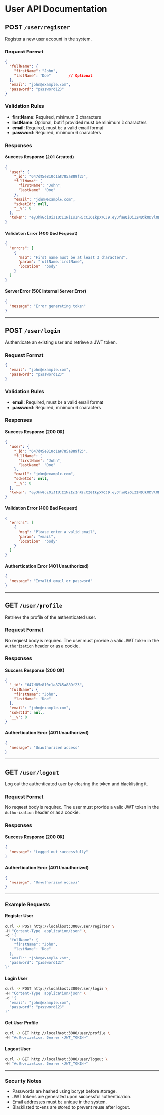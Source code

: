 # User API Documentation

## POST `/user/register`

Register a new user account in the system.

### Request Format

```json
{
  "fullName": {
    "firstName": "John",
    "lastName": "Doe"        // Optional
  },
  "email": "john@example.com",
  "password": "password123"
}
```

### Validation Rules

- **firstName**: Required, minimum 3 characters
- **lastName**: Optional, but if provided must be minimum 3 characters
- **email**: Required, must be a valid email format
- **password**: Required, minimum 6 characters

### Responses

#### Success Response (201 Created)

```json
{
  "user": {
    "_id": "647d85e810c1a8785a889f23",
    "fullName": {
      "firstName": "John",
      "lastName": "Doe"
    },
    "email": "john@example.com",
    "soketId": null,
    "__v": 0
  },
  "token": "eyJhbGciOiJIUzI1NiIsInR5cCI6IkpXVCJ9.eyJfaWQiOiI2NDdkODVlODEwYzFhODc4NWE4ODlmMjMiLCJpYXQiOjE2ODU5NTQ0NzJ9.qwertyuiopasdfghjklzxcvbnm"
}
```

#### Validation Error (400 Bad Request)

```json
{
  "errors": [
    {
      "msg": "First name must be at least 3 characters",
      "param": "fullName.firstName",
      "location": "body"
    }
  ]
}
```

#### Server Error (500 Internal Server Error)

```json
{
  "message": "Error generating token"
}
```

---

## POST `/user/login`

Authenticate an existing user and retrieve a JWT token.

### Request Format

```json
{
  "email": "john@example.com",
  "password": "password123"
}
```

### Validation Rules

- **email**: Required, must be a valid email format
- **password**: Required, minimum 6 characters

### Responses

#### Success Response (200 OK)

```json
{
  "user": {
    "_id": "647d85e810c1a8785a889f23",
    "fullName": {
      "firstName": "John",
      "lastName": "Doe"
    },
    "email": "john@example.com",
    "soketId": null,
    "__v": 0
  },
  "token": "eyJhbGciOiJIUzI1NiIsInR5cCI6IkpXVCJ9.eyJfaWQiOiI2NDdkODVlODEwYzFhODc4NWE4ODlmMjMiLCJpYXQiOjE2ODU5NTQ0NzJ9.qwertyuiopasdfghjklzxcvbnm"
}
```

#### Validation Error (400 Bad Request)

```json
{
  "errors": [
    {
      "msg": "Please enter a valid email",
      "param": "email",
      "location": "body"
    }
  ]
}
```

#### Authentication Error (401 Unauthorized)

```json
{
  "message": "Invalid email or password"
}
```

---

## GET `/user/profile`

Retrieve the profile of the authenticated user.

### Request Format

No request body is required. The user must provide a valid JWT token in the `Authorization` header or as a cookie.

### Responses

#### Success Response (200 OK)

```json
{
  "_id": "647d85e810c1a8785a889f23",
  "fullName": {
    "firstName": "John",
    "lastName": "Doe"
  },
  "email": "john@example.com",
  "soketId": null,
  "__v": 0
}
```

#### Authentication Error (401 Unauthorized)

```json
{
  "message": "Unauthorized access"
}
```

---

## GET `/user/logout`

Log out the authenticated user by clearing the token and blacklisting it.

### Request Format

No request body is required. The user must provide a valid JWT token in the `Authorization` header or as a cookie.

### Responses

#### Success Response (200 OK)

```json
{
  "message": "Logged out successfully"
}
```

#### Authentication Error (401 Unauthorized)

```json
{
  "message": "Unauthorized access"
}
```

---

### Example Requests

#### Register User

```bash
curl -X POST http://localhost:3000/user/register \
-H "Content-Type: application/json" \
-d '{
  "fullName": {
    "firstName": "John",
    "lastName": "Doe"
  },
  "email": "john@example.com",
  "password": "password123"
}'
```

#### Login User

```bash
curl -X POST http://localhost:3000/user/login \
-H "Content-Type: application/json" \
-d '{
  "email": "john@example.com",
  "password": "password123"
}'
```

#### Get User Profile

```bash
curl -X GET http://localhost:3000/user/profile \
-H "Authorization: Bearer <JWT_TOKEN>"
```

#### Logout User

```bash
curl -X GET http://localhost:3000/user/logout \
-H "Authorization: Bearer <JWT_TOKEN>"
```

---

### Security Notes

- Passwords are hashed using bcrypt before storage.
- JWT tokens are generated upon successful authentication.
- Email addresses must be unique in the system.
- Blacklisted tokens are stored to prevent reuse after logout.